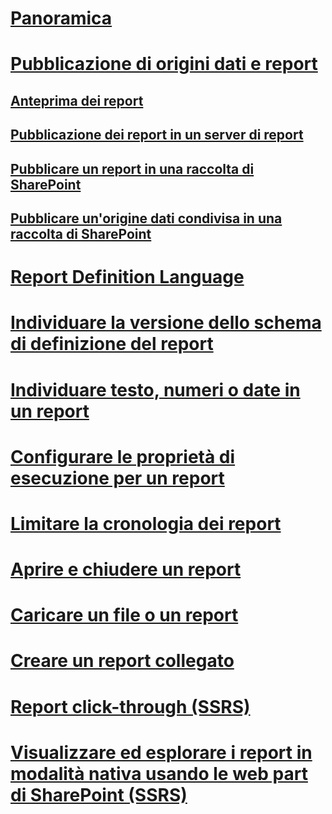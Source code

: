 # [Panoramica](reporting-services-reports-ssrs.md)  
# [Pubblicazione di origini dati e report](publishing-data-sources-and-reports.md)  
## [Anteprima dei report](previewing-reports.md)  
## [Pubblicazione dei report in un server di report](publishing-reports-to-a-report-server.md)  
## [Pubblicare un report in una raccolta di SharePoint](publish-a-report-to-a-sharepoint-library.md)  
## [Pubblicare un'origine dati condivisa in una raccolta di SharePoint](publish-a-shared-data-source-to-a-sharepoint-library.md)  
# [Report Definition Language](report-definition-language-ssrs.md)  
# [Individuare la versione dello schema di definizione del report](find-the-report-definition-schema-version-ssrs.md)  
# [Individuare testo, numeri o date in un report](find-text-numbers-or-dates-in-a-report.md)  
# [Configurare le proprietà di esecuzione per un report](configure-execution-properties-for-a-report-report-manager.md)  
# [Limitare la cronologia dei report](limit-report-history-report-manager.md)  
# [Aprire e chiudere un report](open-and-close-a-report-report-manager.md)  
# [Caricare un file o un report](upload-a-file-or-report-report-manager.md)  
# [Creare un report collegato](create-a-linked-report.md)  
# [Report click-through (SSRS)](clickthrough-reports-ssrs.md)  
# [Visualizzare ed esplorare i report in modalità nativa usando le web part di SharePoint (SSRS)](view-and-explore-native-mode-reports-using-sharepoint-web-parts-ssrs.md)  
